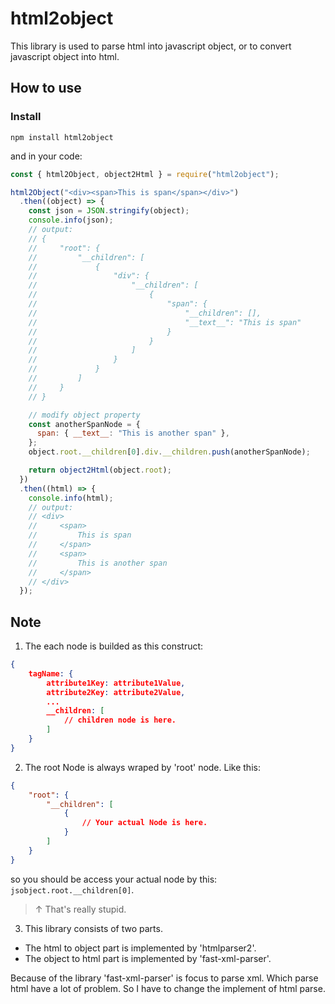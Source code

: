 # html2object

This library is used to parse html into javascript object, or to convert javascript object into html.

## How to use

### Install
```npm
npm install html2object
```
and in your code:
```js
const { html2Object, object2Html } = require("html2object");

html2Object("<div><span>This is span</span></div>")
  .then((object) => {
    const json = JSON.stringify(object);
    console.info(json);
    // output:
    // {
    //     "root": {
    //         "__children": [
    //             {
    //                 "div": {
    //                     "__children": [
    //                         {
    //                             "span": {
    //                                 "__children": [],
    //                                 "__text__": "This is span"
    //                             }
    //                         }
    //                     ]
    //                 }
    //             }
    //         ]
    //     }
    // }

    // modify object property
    const anotherSpanNode = {
      span: { __text__: "This is another span" },
    };
    object.root.__children[0].div.__children.push(anotherSpanNode);

    return object2Html(object.root);
  })
  .then((html) => {
    console.info(html);
    // output:
    // <div>
    //     <span>
    //         This is span 
    //     </span>
    //     <span>
    //         This is another span 
    //     </span>
    // </div>
  });
```

## Note

1. The each node is builded as this construct:
```json
{
    tagName: {
        attribute1Key: attribute1Value,
        attribute2Key: attribute2Value,
        ...
        __children: [
            // children node is here.
        ]
    }
}
```
2. The root Node is always wraped by 'root' node. Like this:
```json
{
    "root": {
        "__children": [
            {
                // Your actual Node is here.
            }
        ]
    }
}
```

so you should be access your actual node by this: ```jsobject.root.__children[0]```.

> ↑ That's really stupid.

3. This library consists of two parts.

 - The html to object part is implemented by 'htmlparser2'.
 - The object to html part is implemented by 'fast-xml-parser'.

Because of the library 'fast-xml-parser' is focus to parse xml. Which parse html have a lot of problem. So I have to change the implement of html parse. 
